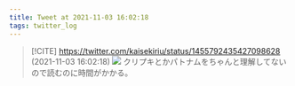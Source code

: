```yaml
---
title: Tweet at 2021-11-03 16:02:18
tags: twitter_log
---
```


> [!CITE] https://twitter.com/kaisekiriu/status/1455792435427098628 (2021-11-03 16:02:18)
> ![](https://twitter.com/kaisekiriu/status/1455792435427098628)
> クリプキとかパトナムをちゃんと理解してないので読むのに時間がかかる。
